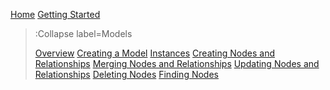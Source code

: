 [Home](/)
[Getting Started](/docs/Getting-Started)
> :Collapse label=Models
> 
> [Overview](/docs/Models/Overview)
> [Creating a Model](/docs/Models/Defining-a-Model)
> [Instances](/docs/Models/Instances)
> [Creating Nodes and Relationships](/docs/Models/Creating-Nodes-and-Relationships)
> [Merging Nodes and Relationships](/docs/Models/Merging-Nodes-and-Relationships)
> [Updating Nodes and Relationships](/docs/Models/Updating-Nodes-and-Relationships)
> [Deleting Nodes](/docs/Models/Deleting-Nodes)
> [Finding Nodes](/docs/Models/Finding-Nodes)